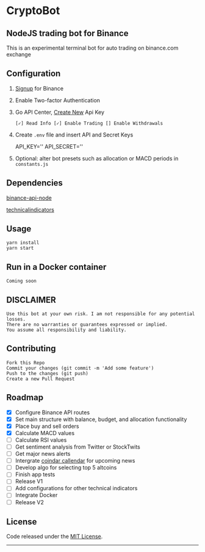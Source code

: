 # CryptoBot

## NodeJS trading bot for Binance

This is an experimental terminal bot for auto trading on binance.com exchange

## Configuration

1.  [Signup](https://www.binance.com/?ref=11635276) for Binance
2.  Enable Two-factor Authentication
3.  Go API Center, [Create New](https://www.binance.com/userCenter/createApi.html) Api Key

        [✓] Read Info [✓] Enable Trading [] Enable Withdrawals

4.  Create `.env` file and insert API and Secret Keys
      
     API_KEY=''
    API_SECRET=''

5.  Optional: alter bot presets such as allocation or MACD periods in `constants.js`

## Dependencies

[binance-api-node](https://github.com/binance-exchange/binance-api-node)

[technicalindicators](https://github.com/anandanand84/technicalindicators)

## Usage

    yarn install
    yarn start

## Run in a Docker container

    Coming soon

## DISCLAIMER

    Use this bot at your own risk. I am not responsible for any potential losses.
    There are no warranties or guarantees expressed or implied.
    You assume all responsibility and liability.

## Contributing

    Fork this Repo
    Commit your changes (git commit -m 'Add some feature')
    Push to the changes (git push)
    Create a new Pull Request

## Roadmap

- [x] Configure Binance API routes
- [x] Set main structure with balance, budget, and allocation functionality
- [x] Place buy and sell orders
- [x] Calculate MACD values
- [ ] Calculate RSI values
- [ ] Get sentiment analysis from Twitter or StockTwits
- [ ] Get major news alerts
- [ ] Intergrate [coindar callendar](https://coindar.org) for upcoming news
- [ ] Develop algo for selecting top 5 altcoins
- [ ] Finish app tests
- [ ] Release V1
- [ ] Add configurations for other technical indicators
- [ ] Integrate Docker
- [ ] Release V2

## License

Code released under the [MIT License](https://opensource.org/licenses/MIT).

---

